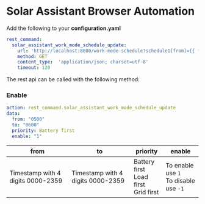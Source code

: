 Solar Assistant Browser Automation
===

Add the following to your **configuration.yaml**

```yaml
rest_command:
  solar_assistant_work_mode_schedule_update:
    url: 'http://localhost:8080/work-mode-schedule?schedule1[from]={{ from }}&schedule1[to]={{ to }}&schedule1[priority]={{ priority }}&schedule1[enabled]={{ enable }}'
    method: GET
    content_type:  'application/json; charset=utf-8'
    timeout: 120
```

The rest api can be called with the following method:

### Enable

```yaml
action: rest_command.solar_assistant_work_mode_schedule_update
data:
  from: "0500"
  to: "0600"
  priority: Battery first
  enable: "1"
```

| from                              | to                                | priority                                    | enable                                    |
|-----------------------------------|-----------------------------------|---------------------------------------------|-------------------------------------------|
| Timestamp with 4 digits 0000-2359 | Timestamp with 4 digits 0000-2359 | Battery first<br/>Load first<br/>Grid first | To enable use `1`<br/>To disable use `-1` |
